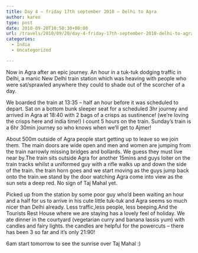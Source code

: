 ```yaml
---
title: Day 4 – friday 17th september 2010 – Delhi to Agra
author: karen
type: post
date: 2010-09-20T10:50:30+00:00
url: /travels/2010/09/20/day-4-friday-17th-september-2010-delhi-to-agra/
categories:
  - India
  - Uncategorized

---
```

Now in Agra after an epic journey. An hour in a tuk-tuk dodging traffic in Delhi, a manic New Delhi train station which was heaving with people who were sat/sprawled anywhere they could to shade out of the scorcher of a day.

We boarded the train at 13:35 – half an hour before it was scheduled to depart. Sat on a bottom bunk sleeper seat for a scheduled 3hr journey and arrived in Agra at 18:40 with 2 bags of a crisps as sustinence! (we’re loving the crisps here and india time!) I count 5 hours on the train. Sunday’s train is a 6hr 30min journey so who knows when we’ll get to Ajmer!

About 500m outside of Agra people start getting up to leave so we join them. The main doors are wide open and men and women are jumping from the train narrowly missing bridges and bollards. We guess they must live near by.The train sits outside Agra for another 15mins and guys loiter on the train tracks whilst a uniformed guy with a rifle walks up and down the side of the train. the train horn goes and we start moving as the guys jump back onto the train.we stand by the door watching Agra come into view as the sun sets a deep red. No sign of Taj Mahal yet.

Picked up from the station by some poor guy who’d been waiting an hour and a half for us to arrive in his cute little tuk-tuk and Agra seems so much nicer than Delhi already. Less traffic,less people, less beeping.And the Tourists Rest House where we are staying has a lovely feel of holiday. We ate dinner in the courtyard (vegetarian curry and banana lassis yum) with candles and fairy lights. the candles are helpful for the powercuts – there has been 3 so far and it’s only 21:90!

6am start tomorrow to see the sunrise over Taj Mahal :)